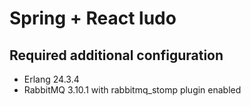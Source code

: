 # Spring + React ludo

## Required additional configuration
- Erlang 24.3.4
- RabbitMQ 3.10.1 with rabbitmq_stomp plugin enabled